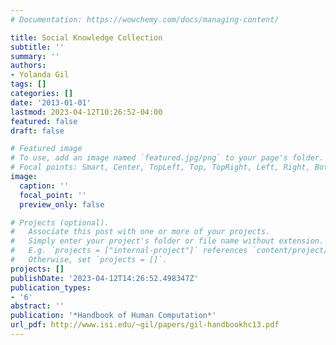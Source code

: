 ```yaml
---
# Documentation: https://wowchemy.com/docs/managing-content/

title: Social Knowledge Collection
subtitle: ''
summary: ''
authors:
- Yolanda Gil
tags: []
categories: []
date: '2013-01-01'
lastmod: 2023-04-12T10:26:52-04:00
featured: false
draft: false

# Featured image
# To use, add an image named `featured.jpg/png` to your page's folder.
# Focal points: Smart, Center, TopLeft, Top, TopRight, Left, Right, BottomLeft, Bottom, BottomRight.
image:
  caption: ''
  focal_point: ''
  preview_only: false

# Projects (optional).
#   Associate this post with one or more of your projects.
#   Simply enter your project's folder or file name without extension.
#   E.g. `projects = ["internal-project"]` references `content/project/deep-learning/index.md`.
#   Otherwise, set `projects = []`.
projects: []
publishDate: '2023-04-12T14:26:52.498347Z'
publication_types:
- '6'
abstract: ''
publication: '*Handbook of Human Computation*'
url_pdf: http://www.isi.edu/~gil/papers/gil-handbookhc13.pdf
---
```

